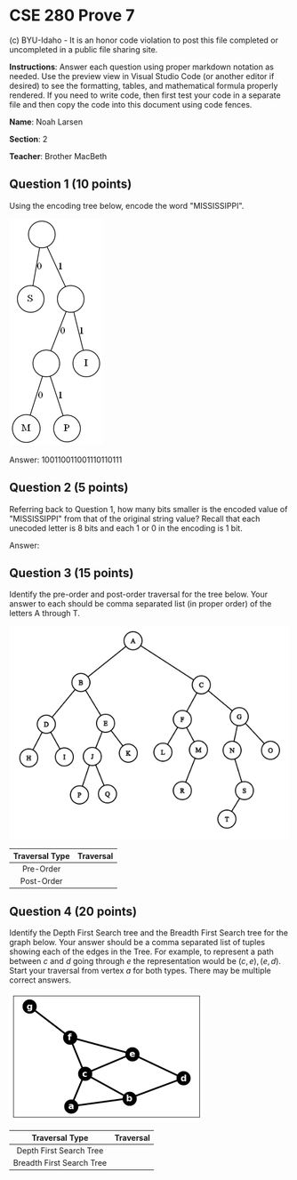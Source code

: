# CSE 280 Prove 7

(c) BYU-Idaho - It is an honor code violation to post this
file completed or uncompleted in a public file sharing site.

**Instructions**: Answer each question using proper markdown notation as needed.  Use the preview view in Visual Studio Code (or another editor if desired) to see the formatting, tables, and mathematical formula properly rendered.  If you need to write code, then first test your code in a separate file and then copy the code into this document using code fences. 

**Name**: Noah Larsen

**Section**: 2

**Teacher**: Brother MacBeth

## Question 1 (10 points)

Using the encoding tree below, encode the word "MISSISSIPPI".

![](prove07_graph1.png)

Answer: 100110011001110110111

## Question 2 (5 points)

Referring back to Question 1, how many bits smaller is the encoded value of "MISSISSIPPI" from that of the original string value?  Recall that each unecoded letter is 8 bits and each 1 or 0 in the encoding is 1 bit.

Answer: 

## Question 3 (15 points)

Identify the pre-order and post-order traversal for the tree below.  Your answer to each should be comma separated list (in proper order) of the letters A through T.

![](prove07_graph2.png)

|Traversal Type|Traversal|
|:-:|:-:|
|Pre-Order||
|Post-Order||

## Question 4 (20 points)

Identify the Depth First Search tree and the Breadth First Search tree for the graph below.  Your answer should be a comma separated list of tuples showing each of the edges in the Tree.  For example, to represent a path between $c$ and $d$ going through $e$ the representation would be $(c,e), (e,d)$.  Start your traversal from vertex $a$ for both types.  There may be multiple correct answers.

![](prove07_graph3.png)

|Traversal Type|Traversal|
|:-:|:-:|
|Depth First Search Tree||
|Breadth First Search Tree||



